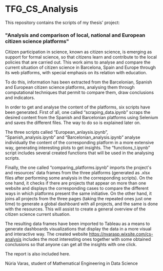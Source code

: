 # TFG_CS_Analysis
This repository contains the scripts of my thesis' project: 
### "Analysis and comparison of local, national and European citizen science platforms"
Citizen participation in science, known as citizen science, is emerging as support for formal science, so that citizens learn and contribute to the local policies that are carried out. This work aims to analyse and compare the current situation of citizen science in Barcelona, Spain and Europe through its web platforms, with special emphasis on its relation with education.

To do this, information has been extracted from the Barcelonian, Spanish and European citizen science platforms, analysing them through computational techniques that permit to compare them, draw conclusions and indicators.

In order to get and analyse the content of the platforms, six scripts have been generated. First of all, one called “scraping_data.ipynb” scraps the desired content from the Spanish and Barcelonian platforms using Selenium and saves the different files. The way to do so is explained later on. 

The three scripts called “European_anlaysis.ipynb”, “Spanish_analysis.ipynb” and “Barcelonian_analysis.ipynb” analyse individually the content of the corresponding platform in a more extensive way, generating interesting plots to get insights.  The “functions_t.ipynb” script includes several created functions that will be used in the analysing scripts. 

Finally, the one called “comparing_platforms.ipynb” imports the project's and resources’ data frames from the three platforms (generated as .xlsx files after performing some analysis in the corresponding scripts). On the one hand, it checks if there are projects that appear on more than one website and displays the corresponding cases to compare the different ways in which platforms present the same initiative. On the other hand, it joins all projects from the three pages (taking the repeated ones just one time) to generate a global dashboard with all projects, and the same is done with the resources. This will assist to create a general overview of the citizen science current situation. 

The resulting data frames have been imported to Tableau as a means to generate dashboards visualizations that display the data in a more visual and interactive way. The created website https://nvarasp.wixsite.com/cs-analysis includes the most interesting ones together with some obtained conclusions so that anyone can get all the insights with one click. 

The report is also included here.

Núria Varas, student of Mathematical Engineering in Data Science

